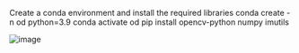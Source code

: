 Create a conda environment and install the required libraries
conda create -n od python=3.9
conda activate od
pip install opencv-python numpy imutils 

![image](https://github.com/chalumurimadhu/BubbleGame/assets/124064537/cd3ee72c-5e72-4afd-8a57-43dc6c8bfbfd)
